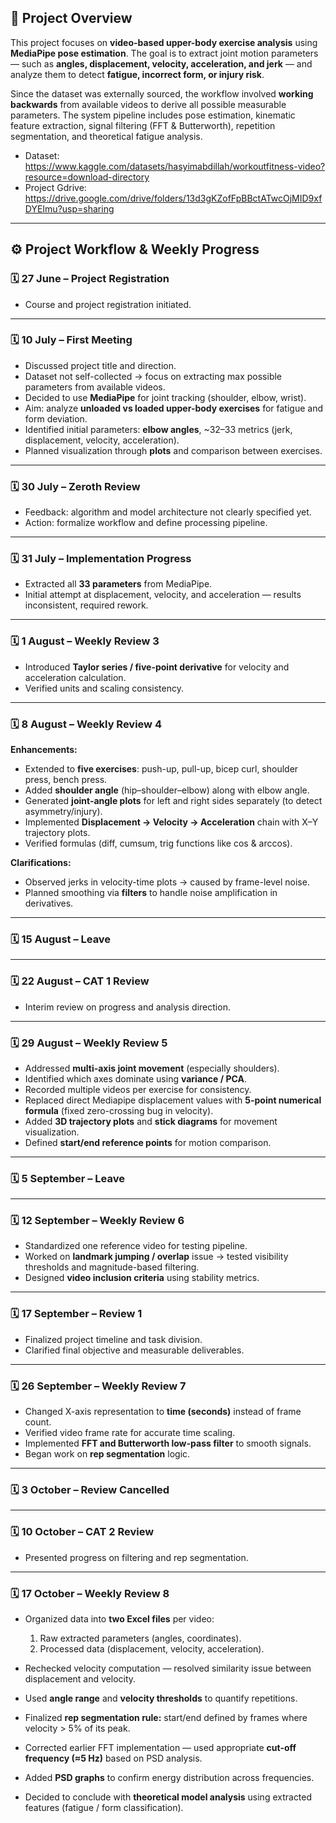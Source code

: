 ## 🧠 Project Overview

This project focuses on **video-based upper-body exercise analysis** using **MediaPipe pose estimation**.
The goal is to extract joint motion parameters — such as **angles, displacement, velocity, acceleration, and jerk** — and analyze them to detect **fatigue, incorrect form, or injury risk**.

Since the dataset was externally sourced, the workflow involved **working backwards** from available videos to derive all possible measurable parameters.
The system pipeline includes pose estimation, kinematic feature extraction, signal filtering (FFT & Butterworth), repetition segmentation, and theoretical fatigue analysis.

* Dataset: https://www.kaggle.com/datasets/hasyimabdillah/workoutfitness-video?resource=download-directory
* Project Gdrive: https://drive.google.com/drive/folders/13d3gKZofFpBBctATwcOjMID9xfDYEImu?usp=sharing

---

## ⚙️ Project Workflow & Weekly Progress

### 🗓️ **27 June – Project Registration**

* Course and project registration initiated.

---

### 🗓️ **10 July – First Meeting**

* Discussed project title and direction.
* Dataset not self-collected → focus on extracting max possible parameters from available videos.
* Decided to use **MediaPipe** for joint tracking (shoulder, elbow, wrist).
* Aim: analyze **unloaded vs loaded upper-body exercises** for fatigue and form deviation.
* Identified initial parameters: **elbow angles**, ~32–33 metrics (jerk, displacement, velocity, acceleration).
* Planned visualization through **plots** and comparison between exercises.

---

### 🗓️ **30 July – Zeroth Review**

* Feedback: algorithm and model architecture not clearly specified yet.
* Action: formalize workflow and define processing pipeline.

---

### 🗓️ **31 July – Implementation Progress**

* Extracted all **33 parameters** from MediaPipe.
* Initial attempt at displacement, velocity, and acceleration — results inconsistent, required rework.

---

### 🗓️ **1 August – Weekly Review 3**

* Introduced **Taylor series / five-point derivative** for velocity and acceleration calculation.
* Verified units and scaling consistency.

---

### 🗓️ **8 August – Weekly Review 4**

**Enhancements:**

* Extended to **five exercises**: push-up, pull-up, bicep curl, shoulder press, bench press.
* Added **shoulder angle** (hip–shoulder–elbow) along with elbow angle.
* Generated **joint-angle plots** for left and right sides separately (to detect asymmetry/injury).
* Implemented **Displacement → Velocity → Acceleration** chain with X–Y trajectory plots.
* Verified formulas (diff, cumsum, trig functions like cos & arccos).

**Clarifications:**

* Observed jerks in velocity-time plots → caused by frame-level noise.
* Planned smoothing via **filters** to handle noise amplification in derivatives.

---

### 🗓️ **15 August – Leave**

---

### 🗓️ **22 August – CAT 1 Review**

* Interim review on progress and analysis direction.

---

### 🗓️ **29 August – Weekly Review 5**

* Addressed **multi-axis joint movement** (especially shoulders).
* Identified which axes dominate using **variance / PCA**.
* Recorded multiple videos per exercise for consistency.
* Replaced direct Mediapipe displacement values with **5-point numerical formula** (fixed zero-crossing bug in velocity).
* Added **3D trajectory plots** and **stick diagrams** for movement visualization.
* Defined **start/end reference points** for motion comparison.

---

### 🗓️ **5 September – Leave**

---

### 🗓️ **12 September – Weekly Review 6**

* Standardized one reference video for testing pipeline.
* Worked on **landmark jumping / overlap** issue → tested visibility thresholds and magnitude-based filtering.
* Designed **video inclusion criteria** using stability metrics.

---

### 🗓️ **17 September – Review 1**

* Finalized project timeline and task division.
* Clarified final objective and measurable deliverables.

---

### 🗓️ **26 September – Weekly Review 7**

* Changed X-axis representation to **time (seconds)** instead of frame count.
* Verified video frame rate for accurate time scaling.
* Implemented **FFT and Butterworth low-pass filter** to smooth signals.
* Began work on **rep segmentation** logic.

---

### 🗓️ **3 October – Review Cancelled**

---

### 🗓️ **10 October – CAT 2 Review**

* Presented progress on filtering and rep segmentation.

---

### 🗓️ **17 October – Weekly Review 8**

* Organized data into **two Excel files** per video:

  1. Raw extracted parameters (angles, coordinates).
  2. Processed data (displacement, velocity, acceleration).
* Rechecked velocity computation — resolved similarity issue between displacement and velocity.
* Used **angle range** and **velocity thresholds** to quantify repetitions.
* Finalized **rep segmentation rule:** start/end defined by frames where velocity > 5% of its peak.
* Corrected earlier FFT implementation — used appropriate **cut-off frequency (≈5 Hz)** based on PSD analysis.
* Added **PSD graphs** to confirm energy distribution across frequencies.
* Decided to conclude with **theoretical model analysis** using extracted features (fatigue / form classification).

